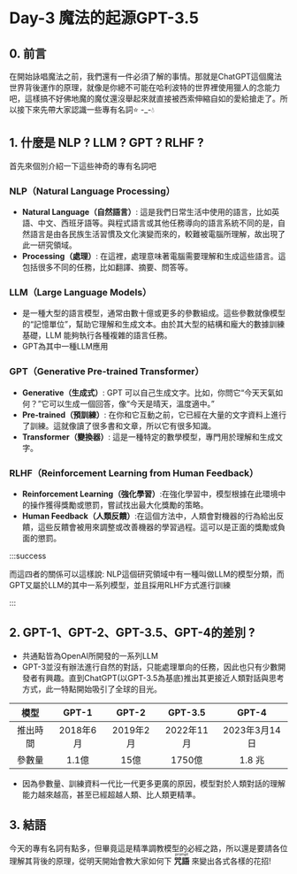 # Day-3 魔法的起源GPT-3.5


## 0. 前言
在開始詠唱魔法之前，我們還有一件必須了解的事情。那就是ChatGPT這個魔法世界背後運作的原理，就像是你總不可能在哈利波特的世界裡使用獵人的念能力吧，這樣搞不好佛地魔的魔仗還沒舉起來就直接被西索伸縮自如的愛給搶走了。所以接下來先帶大家認識一些專有名詞:star: -_-:droplet: 

## 1. 什麼是 NLP ? LLM ? GPT ? RLHF ?

首先來個別介紹一下這些神奇的專有名詞吧

### NLP（Natural Language Processing）

- **Natural Language（自然語言）**: 這是我們日常生活中使用的語言，比如英語、中文、西班牙語等。與程式語言或其他任務導向的語言系統不同的是，自然語言是由各民族生活習慣及文化演變而來的，較難被電腦所理解，故出現了此一研究領域。
- **Processing（處理）**: 在這裡，處理意味著電腦需要理解和生成這些語言。這包括很多不同的任務，比如翻譯、摘要、問答等。

### LLM（Large Language Models）

- 是一種大型的語言模型，通常由數十億或更多的參數組成。這些參數就像模型的“記憶單位”，幫助它理解和生成文本。由於其大型的結構和龐大的數據訓練基礎，LLM 能夠執行各種複雜的語言任務。
- GPT為其中一種LLM應用

### GPT（Generative Pre-trained Transformer）

- **Generative（生成式）**: GPT 可以自己生成文字。比如，你問它“今天天氣如何？”它可以生成一個回答，像“今天是晴天，溫度適中。”
- **Pre-trained（預訓練）**: 在你和它互動之前，它已經在大量的文字資料上進行了訓練。這就像讀了很多書和文章，所以它有很多知識。
- **Transformer（變換器）**: 這是一種特定的數學模型，專門用於理解和生成文字。


### RLHF（Reinforcement Learning from Human Feedback）

- **Reinforcement Learning（強化學習）**:在強化學習中，模型根據在此環境中的操作獲得獎勵或懲罰，嘗試找出最大化獎勵的策略。
- **Human Feedback（人類反饋）**:在這個方法中，人類會對機器的行為給出反饋，這些反饋會被用來調整或改善機器的學習過程。這可以是正面的獎勵或負面的懲罰。

:::success

而這四者的關係可以這樣說:
NLP這個研究領域中有一種叫做LLM的模型分類，而GPT又屬於LLM的其中一系列模型，並且採用RLHF方式進行訓練

:::

## 2. GPT-1、GPT-2、GPT-3.5、GPT-4的差別 ?
- 共通點皆為OpenAI所開發的一系列LLM
- GPT-3並沒有辦法進行自然的對話，只能處理單向的任務，因此也只有少數開發者有興趣。直到ChatGPT(以GPT-3.5為基底)推出其更接近人類對話與思考方式，此一特點開始吸引了全球的目光。


|   模型   |   GPT-1   |   GPT-2   | GPT-3.5  | GPT-4 |
|:--------:|:---------:|:---------:|:------:|:-----:|
| 推出時間 | 2018年6月 | 2019年2月 |    2022年11月 |    2023年3月14日   |
|  參數量  |   1.1億   |   15億    | 1750億 |  1.8 兆  |

- 因為參數量、訓練資料一代比一代更多更廣的原因，模型對於人類對話的理解能力越來越高，甚至已經超越人類、比人類更精準。




## 3. 結語
今天的專有名詞有點多，但畢竟這是精準調教模型的必經之路，所以還是要請各位理解其背後的原理，從明天開始會教大家如何下 <ruby>**咒語**<rp>(</rp><rt>prompt</rt><rp>)</rp></ruby> 來變出各式各樣的花招!


